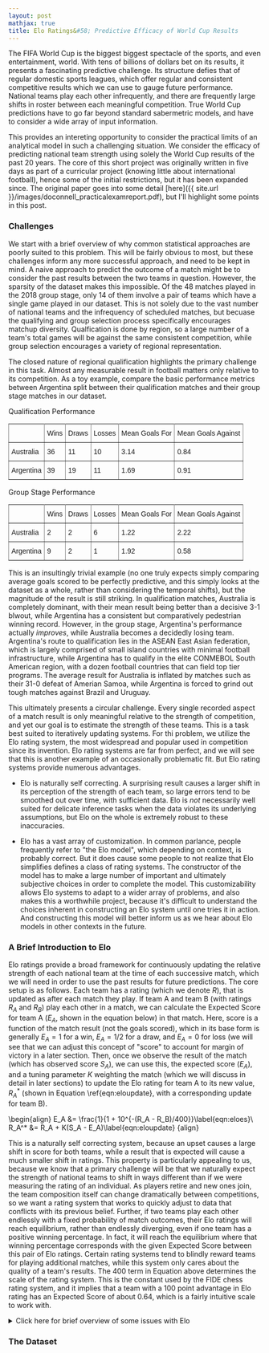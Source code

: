 ```yaml
---
layout: post
mathjax: true
title: Elo Ratings&#58; Predictive Efficacy of World Cup Results 
---
```


The FIFA World Cup is the biggest biggest spectacle of the sports, and even entertainment, world. With tens of billions of dollars bet on its results, it presents a fascinating predictive challenge. Its structure defies that of regular domestic sports leagues, which offer regular and consistent competitive results which we can use to gauge future performance. National teams play each other infrequently, and there are frequently large shifts in roster between each meaningful competition. True World Cup predictions have to go far beyond standard sabermetric models, and have to consider a wide array of input information.

This provides an intereting opportunity to consider the practical limits of an analytical model in such a challenging situation. We consider the efficacy of predicting national team strength using solely the World Cup results of the past 20 years. The core of this short project was originally written in five days as part of a curricular project (knowing little about international football), hence some of the initial restrictions, but it has been expanded since. The original paper goes into some detail [here]({{ site.url }}/images/doconnell_practicalexamreport.pdf), but I'll highlight some points in this post.

### Challenges

We start with a brief overview of why common statistical approaches are poorly suited to this problem. This will be fairly obvious to most, but these challenges inform any more successful approach, and need to be kept in mind. A naive approach to predict the outcome of a match might be to consider the past results between the two teams in question. However, the sparsity of the dataset makes this impossible. Of the 48 matches played in the 2018 group stage, only 14 of them involve a pair of teams which have a single game played in our dataset. This is not solely due to the vast number of national teams and the infrequency of scheduled matches, but becuase the qualifying and group selection process specifically encourages matchup diversity. Qualfication is done by region, so a large number of a team's total games will be against the same consistent competition, while group selection encourages a variety of regional representation.

The closed nature of regional qualification highlights the primary challenge in this task. Almost any measurable result in football matters only relative to its competition. As a toy example, compare the basic performance metrics between Argentina split between their qualification matches and their group stage matches in our dataset.  

Qualification Performance
<style type="text/css">
.tg  {border-collapse:collapse;border-spacing:0;}
.tg td{font-family:Arial, sans-serif;font-size:14px;padding:10px 5px;border-style:solid;border-width:1px;overflow:hidden;word-break:normal;border-color:black;}
.tg th{font-family:Arial, sans-serif;font-size:14px;font-weight:normal;padding:10px 5px;border-style:solid;border-width:1px;overflow:hidden;word-break:normal;border-color:black;}
.tg .tg-xldj{border-color:inherit;text-align:left}
.tg .tg-0pky{border-color:inherit;text-align:left;vertical-align:top}
</style>
<table class="tg">
  <tr>
    <th class="tg-xldj"></th>
    <th class="tg-xldj">Wins</th>
    <th class="tg-xldj">Draws</th>
    <th class="tg-xldj">Losses</th>
    <th class="tg-0pky">Mean Goals For</th>
    <th class="tg-0pky">Mean Goals Against</th>
  </tr>
  <tr>
    <td class="tg-0pky">Australia</td>
    <td class="tg-0pky">36</td>
    <td class="tg-0pky">11</td>
    <td class="tg-0pky">10</td>
    <td class="tg-0pky">3.14</td>
    <td class="tg-0pky">0.84</td>
  </tr>
  <tr>
    <td class="tg-0pky">Argentina</td>
    <td class="tg-0pky">39</td>
    <td class="tg-0pky">19</td>
    <td class="tg-0pky">11</td>
    <td class="tg-0pky">1.69</td>
    <td class="tg-0pky">0.91</td>
  </tr>
</table>

Group Stage Performance
<style type="text/css">
.tg  {border-collapse:collapse;border-spacing:0;}
.tg td{font-family:Arial, sans-serif;font-size:14px;padding:10px 5px;border-style:solid;border-width:1px;overflow:hidden;word-break:normal;border-color:black;}
.tg th{font-family:Arial, sans-serif;font-size:14px;font-weight:normal;padding:10px 5px;border-style:solid;border-width:1px;overflow:hidden;word-break:normal;border-color:black;}
.tg .tg-xldj{border-color:inherit;text-align:left}
.tg .tg-0pky{border-color:inherit;text-align:left;vertical-align:top}
</style>
<table class="tg">
  <tr>
    <th class="tg-xldj"></th>
    <th class="tg-xldj">Wins</th>
    <th class="tg-xldj">Draws</th>
    <th class="tg-xldj">Losses</th>
    <th class="tg-0pky">Mean Goals For</th>
    <th class="tg-0pky">Mean Goals Against</th>
  </tr>
  <tr>
    <td class="tg-0pky">Australia</td>
    <td class="tg-0pky">2</td>
    <td class="tg-0pky">2</td>
    <td class="tg-0pky">6</td>
    <td class="tg-0pky">1.22</td>
    <td class="tg-0pky">2.22</td>
  </tr>
  <tr>
    <td class="tg-0pky">Argentina</td>
    <td class="tg-0pky">9</td>
    <td class="tg-0pky">2</td>
    <td class="tg-0pky">1</td>
    <td class="tg-0pky">1.92</td>
    <td class="tg-0pky">0.58</td>
  </tr>
</table>

This is an insultingly trivial example (no one truly expects simply comparing average goals scored to be perfectly predictive, and this simply looks at the dataset as a whole, rather than considering the temporal shifts), but the magnitude of the result is still striking. In qualification matches, Australia is completely dominant, with their mean result being better than a decisive 3-1 blwout, while Argentina has a consistent but comparatively pedestrian winning record. However, in the group stage, Argentina's performance actually *improves*, while Australia becomes a decidedly losing team. Argentina's route to qualification lies in the ASEAN East Asian federation, which is largely comprised of small island countries with minimal football infrastructure, while Argentina has to qualify in the elite CONMEBOL South American region, with a dozen football countries that can field top tier programs. The average result for Australia is inflated by matches such as their 31-0 defeat of Amerian Samoa, while Argentina is forced to grind out tough matches against Brazil and Uruguay. 

This ultimately presents a circular challenge. Every single recorded aspect of a match result is only meaningful relative to the strength of competition, and yet our goal is to estimate the strength of these teams. This is a task best suited to iteratively updating systems. For thi problem, we utilize the Elo rating system, the most widespread and popular used in competition since its invention. Elo rating systems are far from perfect, and we will see that this is another example of an occasionally problematic fit. But Elo rating systems provide numerous advantages.

* Elo is naturally self correcting. A surprising result causes a larger shift in its perception of the strength of each team, so large errors tend to be smoothed out over time, with sufficient data. Elo is *not* necessarily well suited for delicate inference tasks when the data violates its underlying assumptions, but Elo on the whole is extremely robust to these inaccuracies.

* Elo has a vast array of customization. In common parlance, people frequently refer to "the Elo model", which depending on context, is probably correct. But it does cause some people to not realize that Elo simplifies defines a class of rating systems. The constructor of the model has to make a large number of important and ultimately subjective choices in order to complete the model. This customizability allows Elo systems to adapt to a wider array of problems, and also makes this a worthwhile project, because it's difficult to understand the choices inherent in constructing an Elo system until one tries it in action. And constructing this model will better inform us as we hear about Elo models in other contexts in the future.

### A Brief Introduction to Elo

Elo ratings provide a broad framework for continuously updating the relative strength of each national team at the time of each successive match, which we will need in order to use the past results for future predictions. The core setup is as follows. Each team has a rating (which we denote $R$), that is updated as after each match they play. If team A and team B (with ratings $R_A$ and $R_B$) play each other in a match, we can calculate the Expected Score for team A ($E_A$, shown in the equation below) in that match. Here, score is a function of the match result (not the goals scored), which in its base form is generally $E_A=1$ for a win, $E_A = 1/2$ for a draw, and $E_A=0$ for loss (we will see that we can adjust this concept of "score" to account for margin of victory in a later section. Then, once we observe the result of the match (which has observed score $S_A$), we can use this, the expected score ($E_A$), and a tuning parameter $K$ weighting the match (which we will discuss in detail in later sections) to update the Elo rating for team A to its new value, $R_A^*$ (shown in Equation \ref{eqn:eloupdate}, with a corresponding update for team B).

\begin{align}
E_A &= \frac{1}{1 + 10^{-(R_A - R_B)/400}}\label{eqn:eloes}\\
R_A^* &= R_A + K(S_A - E_A)\label{eqn:eloupdate}
\{align}

This is a naturally self correcting system, because an upset causes a large shift in score for both teams, while a result that is expected will cause a much smaller shift in ratings. This property is particularly appealing to us, because we know that a primary challenge will be that we naturally expect the strength of national teams to shift in ways different than if we were measuring the rating of an individual. As players retire and new ones join, the team composition itself can change dramatically between competitions, so we want a rating system that works to quickly adjust to data that conflicts with its previous belief. Further, if two teams play each other endlessly with a fixed probability of match outcomes, their Elo ratings will reach equilibrium, rather than endlessly diverging, even if one team has a positive winning percentage. In fact, it will reach the equilibrium where that winning percentage corresponds with the given Expected Score between this pair of Elo ratings. Certain rating systems tend to blindly reward teams for playing additional matches, while this system only cares about the quality of a team's results. The $400$ term in Equation above determines the scale of the rating system. This is the constant used by the FIDE chess rating system, and it implies that a team with a $100$ point advantage in Elo rating has an Expected Score of about $0.64$, which is a fairly intuitive scale to work with. 

<details>
<summary>Click here for brief overview of some issues with Elo</summary
>
(Quoted from original paper).

Elo rating systems are not without their flaws. For example, one study of Elo ratings in chess showed that it tends to underrate the [chance of an upset](http://glicko.net/research/chance.pdf) in very lopsided matches. A primary reason hypothesized for this is that weaker players tend to improve more quickly between tournaments than stronger players, which means the algorithm will tend to underestimate the weaker opponent's chances in a match. This by itself is not likely to be a major concern for national teams in soccer. In chess, each player tends to improve as their career progresses, while this cannot universally be true among soccer national teams, as the pool of top competitors is largely fixed (besides political shifts in country definitions) and their skill is determined relative to the pool of teams. Thus, we should be concerned that the strength of teams fluctuates between World Cups (which it does), but it is unlikely to be systemically true that all teams tend to improve over time, as team strength is relative to a fixed pool of national teams.

Precise analysis of Elo ratings requires assumptions about the dataset that are unlikely to be exactly true, but the system is somewhat robust against these inaccuracies, due to its self correcting nature. We assume that each team has some true strength at a given moment in time, which we cannot directly measure. The crucial Expected Score calculation (described below) assumes that each team has the same standard deviation for their observed performance in a given match (which is randomly distributed around their true strength at that time) \cite{glickman}. This is a core assumption that may not precisely fit our data, as it is difficult to prove that some national teams could not have a higher standard deviation of observed performance given such limited data. Further, Elo ratings assume that shifts in the true strength of a team are gradual over time. This depends on the time frame that one considers, but among soccer national teams this is unlikely to always be true. Sometimes a large number of players will retire between World Cups, or for a specific match, a crucial star player may be missing due to injury. Unfortunately, it is entirely possible for a national team to have a rapid shift in true strength. We note that this will prove problematic no matter our approach. It incentivizes us more heavily weighting extremely recent matches rather than taking a broader look at past performance. It is reasonable to place a high weight on recency, but given the sparsity of our dataset, and the inherent randomness involved in soccer, we have to strike a balance. It is trivial to find cases where a team has an excellent match on one day, and plays poorly soon after, with no changes to be found between the games, as we understand that the results of a soccer match have a relatively high variance.

 Thus, we can see that there are elements of Elo rating assumptions that are not precise fits for our data. However, by and large, similar assumptions are unavoidable for any insightful analysis, and an Elo rating system is well equipped to produce reasonable results even with some violation of assumptions. Ultimately, the way to address these concerns is to carefully examine our resulting model, and ensure that the results are intuitive and accurate along the way. Indeed, much of our work will come from trying a variety of Elo based approaches, and analyzing the results.
</details>

### The Dataset



